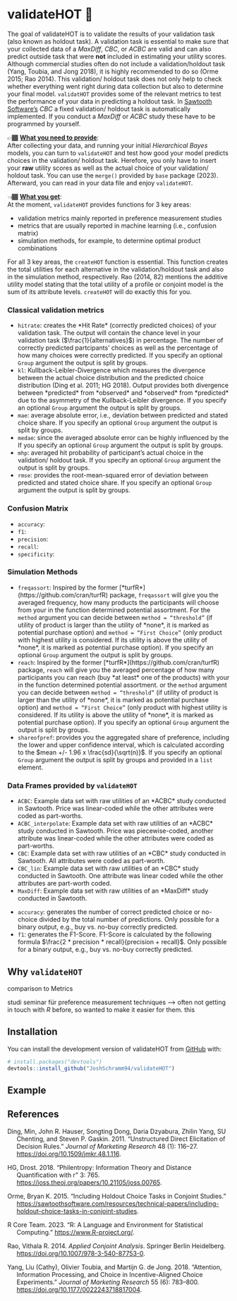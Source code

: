 
<!-- README.md is generated from README.Rmd. Please edit that file -->

# validateHOT 🎯

<!-- badges: start -->
<!-- badges: end -->

The goal of validateHOT is to validate the results of your validation
task (also known as holdout task). A validation task is essential to
make sure that your collected data of a *MaxDiff*, *CBC*, or *ACBC* are
valid and can also predict outside task that were **not** included in
estimating your utility scores. Although commercial studies often do not
include a validation/holdout task (Yang, Toubia, and Jong 2018), it is
highly recommended to do so (Orme 2015; Rao 2014). This validation/
holdout task does not only help to check whether everything went right
during data collection but also to determine your final model.
<code>validatHOT</code> provides some of the relevant metrics to test
the performance of your data in predicting a holdout task. In [Sawtooth
Software’s](https://sawtoothsoftware.com/) *CBC* a fixed validation/
holdout task is automatically implemented. If you conduct a *MaxDiff* or
*ACBC* study these have to be programmed by yourself.

👉🏾 <u>**What you need to provide**</u>: <br> After collecting your data,
and running your initial *Hierarchical Bayes* models, you can turn to
<code>validateHOT</code> and test how good your model predicts choices
in the validation/ holdout task. Herefore, you only have to insert your
**raw** utility scores as well as the actual choice of your validation/
holdout task. You can use the <code>merge()</code> provided by
<code>base</code> package (2023). Afterward, you can read in your data
file and enjoy <code>validateHOT</code>.

👈🏾 <u>**What you get**</u>:<br> At the moment, <code>validateHOT</code>
provides functions for 3 key areas:

<ul>
<li>
validation metrics mainly reported in preference measurement studies
</li>
<li>
metrics that are usually reported in machine learning (i.e., confusion
matrix)
</li>
<li>
simulation methods, for example, to determine optimal product
combinations
</li>
</ul>

For all 3 key areas, the <code>createHOT</code> function is essential.
This function creates the total utilities for each alternative in the
validation/holdout task and also in the simulation method, respectively.
Rao (2014, 82) mentions the additive utility model stating that the
total utility of a profile or conjoint model is the sum of its attribute
levels. <code>createHOT</code> will do exactly this for you.

### Classical validation metrics

<ul>
<li>
<code>hitrate</code>: creates the *Hit Rate* (correctly predicted
choices) of your validation task. The output will contain the chance
level in your validation task ($\frac{1}{alternatives}$) in percentage.
The number of correctly predicted partcipants’ choices as well as the
percentage of how many choices were correctly predicted. If you specify
an optional <code>Group</code> argument the output is split by groups.
</li>
<li>
<code>kl</code>: Kullback-Leibler-Divergence which measures the
divergence between the actual choice distribution and the predicted
choice distribution (Ding et al. 2011; HG 2018). Output provides both
divergence between *predicted* from *observed* and *observed* from
*predicted* due to the asymmetry of the Kullback-Leibler divergence. If
you specify an optional <code>Group</code> argument the output is split
by groups.
</li>
<li>
<code>mae</code>: average absolute error, i.e., deviation between
predicted and stated choice share. If you specify an optional
<code>Group</code> argument the output is split by groups.
</li>
<li>
<code>medae</code>: since the averaged absolute error can be highly
influenced by the If you specify an optional <code>Group</code> argument
the output is split by groups.
</li>
<li>
<code>mhp</code>: averaged hit probability of participant’s actual
choice in the validation/ holdout task. If you specify an optional
<code>Group</code> argument the output is split by groups.
</li>
<li>
<code>rmse</code>: provides the root-mean-squared error of deviation
between predicted and stated choice share. If you specify an optional
<code>Group</code> argument the output is split by groups.
</li>
</ul>

### Confusion Matrix

<ul>
<li>
<code>accuracy</code>:
</li>
<li>
<code>f1</code>:
</li>
<li>
<code>precision</code>:
</li>
<li>
<code>recall</code>:
</li>
<li>
<code>specificity</code>:
</li>
</ul>

### Simulation Methods

<ul>
<li>
<code>freqassort</code>: Inspired by the former
[*turfR*](https://github.com/cran/turfR) package,
<code>freqassort</code> will give you the averaged frequency, how many
products the participants will choose from your in the function
determined potential assortment. For the <code>method</code> argument
you can decide between <code>method = “threshold”</code> (if utility of
product is larger than the utility of *none*, it is marked as potential
purchase option) and <code>method = “First Choice”</code> (only product
with highest utility is considered. If its utility is above the utility
of *none*, it is marked as potential purchase option). If you specify an
optional <code>Group</code> argument the output is split by groups.
</li>
<li>
<code>reach</code>: Inspired by the former
[*turfR*](https://github.com/cran/turfR) package, <code>reach</code>
will give you the averaged percentage of how many participants you can
reach (buy *at least* one of the products) with your in the function
determined potential assortment. or the <code>method</code> argument you
can decide between <code>method = “threshold”</code> (if utility of
product is larger than the utility of *none*, it is marked as potential
purchase option) and <code>method = “First Choice”</code> (only product
with highest utility is considered. If its utility is above the utility
of *none*, it is marked as potential purchase option). If you specify an
optional <code>Group</code> argument the output is split by groups.
</li>
<li>
<code>shareofpref</code>: provides you the aggregated share of
preference, including the lower and upper confidence interval, which is
calculated according to the $mean +/- 1.96 x \frac{sd}{\sqrt(n)}$. If
you specify an optional <code>Group</code> argument the output is split
by groups and provided in a <code>list</code> element.
</li>
</ul>

### Data Frames provided by <code>validateHOT</code>

<ul>
<li>
<code>ACBC</code>: Example data set with raw utilities of an *ACBC*
study conducted in Sawtooth. Price was linear-coded while the other
attributes were coded as part-worths.
</li>
<li>
<code>ACBC_interpolate</code>: Example data set with raw utilities of an
*ACBC* study conducted in Sawtooth. Price was piecewise-coded, another
attribute was linear-coded while the other attributes were coded as
part-worths.
</li>
<li>
<code>CBC</code>: Example data set with raw utilities of an *CBC* study
conducted in Sawtooth. All attributes were coded as part-worth.
</li>
<li>
<code>CBC_lin</code>: Example data set with raw utilities of an *CBC*
study conducted in Sawtooth. One attribute was linear coded while the
other attributes are part-worth coded.
</li>
<li>
<code>MaxDiff</code>: Example data set with raw utilities of an
*MaxDiff* study conducted in Sawtooth.
</li>
</ul>
<ul>
<li>
<code>accuracy</code>: generates the number of correct predicted choice
or no-choice divided by the total number of predictions. Only possible
for a binary output, e.g., buy vs. no-buy correctly predicted.
</li>
<li>
<code>f1</code>: generates the F1-Score. F1-Score is calculated by the
following formula $\frac{2 * precision * recall}{precision + recall}$.
Only possible for a binary output, e.g., buy vs. no-buy correctly
predicted.
</li>
</ul>

## Why <code>validateHOT</code>

comparison to Metrics

studi seminar für preference measurement techniques –\> often not
getting in touch with *R* before, so wanted to make it easier for them.
this

## Installation

You can install the development version of validateHOT from
[GitHub](https://github.com/) with:

``` r
# install.packages("devtools")
devtools::install_github("JoshSchramm94/validateHOT")
```

## Example

## References

<div id="refs" class="references csl-bib-body hanging-indent">

<div id="ref-ding2011" class="csl-entry">

Ding, Min, John R. Hauser, Songting Dong, Daria Dzyabura, Zhilin Yang,
SU Chenting, and Steven P. Gaskin. 2011. “Unstructured Direct
Elicitation of Decision Rules.” *Journal of Marketing Research* 48 (1):
116–27. <https://doi.org/10.1509/jmkr.48.1.116>.

</div>

<div id="ref-philentropy" class="csl-entry">

HG, Drost. 2018. “Philentropy: Information Theory and Distance
Quantification with r” 3: 765.
<https://joss.theoj.org/papers/10.21105/joss.00765>.

</div>

<div id="ref-Orme.2015" class="csl-entry">

Orme, Bryan K. 2015. “Including Holdout Choice Tasks in Conjoint
Studies.”
<https://sawtoothsoftware.com/resources/technical-papers/including-holdout-choice-tasks-in-conjoint-studies>.

</div>

<div id="ref-base" class="csl-entry">

R Core Team. 2023. “R: A Language and Environment for Statistical
Computing.” <https://www.R-project.org/>.

</div>

<div id="ref-rao2014a" class="csl-entry">

Rao, Vithala R. 2014. *Applied Conjoint Analysis*. Springer Berlin
Heidelberg. <https://doi.org/10.1007/978-3-540-87753-0>.

</div>

<div id="ref-yang2018" class="csl-entry">

Yang, Liu (Cathy), Olivier Toubia, and Martijn G. de Jong. 2018.
“Attention, Information Processing, and Choice in Incentive-Aligned
Choice Experiments.” *Journal of Marketing Research* 55 (6): 783–800.
<https://doi.org/10.1177/0022243718817004>.

</div>

</div>
